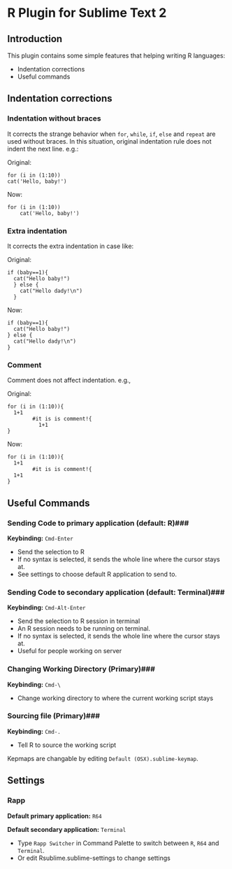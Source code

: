 R Plugin for Sublime Text 2
====================

Introduction
------------
This plugin contains some simple features that helping writing R languages:
* Indentation corrections
* Useful commands

Indentation corrections
-----------------------
### Indentation without braces
It corrects the strange behavior when `for`, `while`, `if`, `else` and `repeat` are used without braces. In this situation, original indentation rule does not indent the next line. e.g.:

Original:

    for (i in (1:10))
    cat('Hello, baby!')

Now:

    for (i in (1:10))
        cat('Hello, baby!')

### Extra indentation
It corrects the extra indentation in case like:

Original:

    if (baby==1){
      cat("Hello baby!")
      } else {
        cat("Hello dady!\n")
      }

Now:

    if (baby==1){
      cat("Hello baby!")
    } else {
      cat("Hello dady!\n")
    }

### Comment
Comment does not affect indentation. e.g.,

Original:

    for (i in (1:10)){
      1+1
            #it is is comment!{
              1+1
    }

Now:

    for (i in (1:10)){
      1+1
            #it is is comment!{
      1+1
    }

Useful Commands
---------------
### Sending Code to primary application (default: R)###
**Keybinding:** `Cmd-Enter`

* Send the selection to R
* If no syntax is selected, it sends the whole line where the cursor stays at.
* See settings to choose default R application to send to.

### Sending Code to secondary application (default: Terminal)###
**Keybinding:** `Cmd-Alt-Enter`

* Send the selection to R session in terminal
* An R session needs to be running on terminal.
* If no syntax is selected, it sends the whole line where the cursor stays at.
* Useful for people working on server

### Changing Working Directory (Primary)###
**Keybinding:** `Cmd-\`

* Change working directory to where the current working script stays

### Sourcing file (Primary)###
**Keybinding:** `Cmd-.`

* Tell R to source the working script

Kepmaps are changable by editing `Default (OSX).sublime-keymap`.

Settings
---------
### Rapp ###
**Default primary application:** `R64`

**Default secondary application:** `Terminal`

* Type ``Rapp Switcher`` in Command Palette to switch between `R`, `R64` and `Terminal`.<br>
* Or edit Rsublime.sublime-settings to change settings